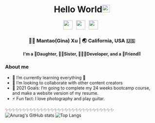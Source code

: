 <div align="center">
  <h1> Hello World<img src="https://media.giphy.com/media/hvRJCLFzcasrR4ia7z/giphy.gif" width="25px"></h1>
</div>
 
<p align='center'> 
<a href="https://www.linkedin.com/in/mantao-gina-xu-175b48a8/"><img height="30" src="https://raw.githubusercontent.com/trinwin/trinwin/master/icons/linkedin.png?raw=true"></a>&nbsp;&nbsp;
<a href="https://twitter.com/mantaoxu2"><img height="30" src="https://raw.githubusercontent.com/trinwin/trinwin/master/icons/twitter.png?raw=true"></a>&nbsp;&nbsp;
<a href="https://www.instagram.com/dordordoriss/"><img height="30" src="https://raw.githubusercontent.com/trinwin/trinwin/master/icons/instagram.png?raw=true"></a>&nbsp;&nbsp;

<div align="center">
<h3> 👩🏻 Mantao(Gina) Xu | 🌏 California, USA 🇺🇸</h3> 
  <h4> I'm a 👧Daughter, 🧍‍♀️Sister, 👩🏻‍💻Developer, and a 👬Friend❕❕</h4>
</div>

### About me 

- 🌱 I’m currently learning everything 🤣
- 👯 I’m looking to collaborate with other content creators
- 🥅 2021 Goals: I’m going to complete my 24 weeks bootcamp course, and make a website version of my resume.
- ⚡ Fun fact: I love photography and play guitar.


✨✨✨✨✨✨✨✨✨✨✨✨✨✨✨✨✨✨✨✨✨✨✨✨✨✨✨✨✨✨✨
![Anurag's GitHub stats](https://github-readme-stats.vercel.app/api?username=mantaoxu&count_private=true&show_icons=true&theme=vue&show_icons=true&count_private=true)
![Top Langs](https://github-readme-stats.vercel.app/api/top-langs/?username=mantaoxu&langs_count=8&theme=vue)


</div>
